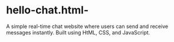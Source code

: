 # hello-chat.html-
A simple real-time chat website where users can send and receive messages instantly. Built using HtML, CSS, and JavaScript.
